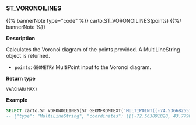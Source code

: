 ### ST_VORONOILINES

{{% bannerNote type="code" %}}
carto.ST_VORONOILINES(points)
{{%/ bannerNote %}}

**Description**

Calculates the Voronoi diagram of the points provided. A MultiLineString object is returned.

* `points`: `GEOMETRY` MultiPoint input to the Voronoi diagram.

**Return type**

`VARCHAR(MAX)`

**Example**

```sql
SELECT carto.ST_VORONOILINES(ST_GEOMFROMTEXT('MULTIPOINT((-74.5366825512491 43.6889777784079),(-74.4821382017478 43.3096147774153),(-70.7632814028801 42.9679602005825))'));
-- {"type": "MultiLineString", "coordinates": [[[-72.563891028, 43.7790206765], [-72.6715241053, 42.6074514117]], [[-72.563891028, 43.7790206765], ...
```

